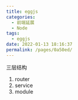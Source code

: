 ```yaml
---
title: eggjs
categories: 
  - 前端延展
  - Node
tags: 
  - eggjs
date: 2022-01-13 18:16:37
permalink: /pages/0a50ed/
---
```


三层结构

1. router
2. service
3. module
